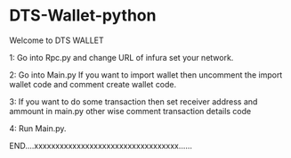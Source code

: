 # DTS-Wallet-python

Welcome to DTS WALLET 

1:  Go into Rpc.py and change URL of infura set your network.

2:  Go into Main.py If you want to import wallet then uncomment 
    the import wallet code and comment create wallet code.

3:  If you want to do some transaction then set receiver address and ammount in main.py other wise comment transaction details code

4:  Run Main.py.

END....xxxxxxxxxxxxxxxxxxxxxxxxxxxxxxxxxx......

